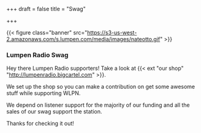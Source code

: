 +++
draft = false
title = "Swag"

+++

{{< figure class="banner" src="https://s3-us-west-2.amazonaws.com/s.lumpen.com/media/images/nateotto.gif" >}}

### Lumpen Radio Swag

Hey there Lumpen Radio supporters! Take a look at {{< ext "our shop" "http://lumpenradio.bigcartel.com" >}}.

We set up the shop so you can make a contribution on get some awesome stuff while supporting WLPN.

We depend on listener support for the majority of our funding and all the sales of our swag support the station.

Thanks for checking it out!

